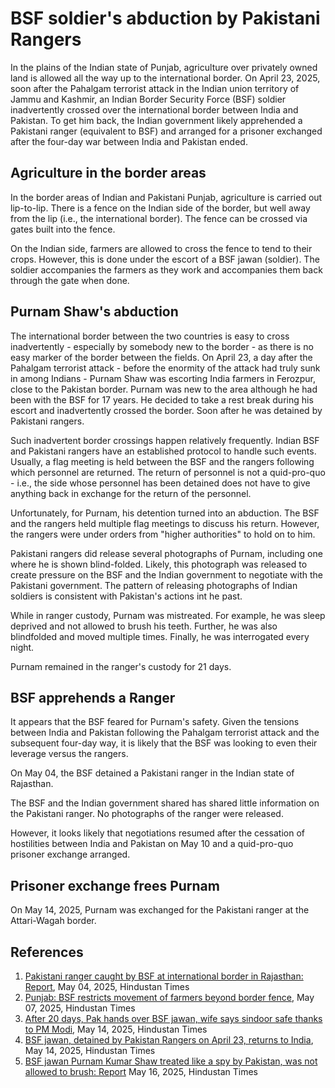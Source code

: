 # BSF soldier's abduction by Pakistani Rangers
In the plains of the Indian state of Punjab, agriculture over privately owned land is allowed all the way up to the international border.
On April 23, 2025, soon after the Pahalgam terrorist attack in the Indian union territory of Jammu and Kashmir, an Indian Border Security Force (BSF) soldier inadvertently crossed over the international border between India and Pakistan.
To get him back, the Indian government likely apprehended a Pakistani ranger (equivalent to BSF) and arranged for a prisoner exchanged after the four-day war between India and Pakistan ended.

## Agriculture in the border areas
In the border areas of Indian and Pakistani Punjab, agriculture is carried out lip-to-lip.
There is a fence on the Indian side of the border, but well away from the lip (i.e., the international border).
The fence can be crossed via gates built into the fence.

On the Indian side, farmers are allowed to cross the fence to tend to their crops.
However, this is done under the escort of a BSF jawan (soldier).
The soldier accompanies the farmers as they work and accompanies them back through the gate when done.

## Purnam Shaw's abduction
The international border between the two countries is easy to cross inadvertently - especially by somebody new to the border - as there is no easy marker of the border between the fields.
On April 23, a day after the Pahalgam terrorist attack - before the enormity of the attack had truly sunk in among Indians - Purnam Shaw was escorting India farmers in Ferozpur, close to the Pakistan border.
Purnam was new to the area although he had been with the BSF for 17 years.
He decided to take a rest break during his escort and inadvertently crossed the border.
Soon after he was detained by Pakistani rangers.

Such inadvertent border crossings happen relatively frequently.
Indian BSF and Pakistani rangers have an established protocol to handle such events.
Usually, a flag meeting is held between the BSF and the rangers following which personnel are returned.
The return of personnel is not a quid-pro-quo - i.e., the side whose personnel has been detained does not have to give anything back in exchange for the return of the personnel.

Unfortunately, for Purnam, his detention turned into an abduction.
The BSF and the rangers held multiple flag meetings to discuss his return. 
However, the rangers were under orders from "higher authorities" to hold on to him.

Pakistani rangers did release several photographs of Purnam, including one where he is shown blind-folded.
Likely, this photograph was released to create pressure on the BSF and the Indian government to negotiate with the Pakistani government.
The pattern of releasing photographs of Indian soldiers is consistent with Pakistan's actions int he past.

While in ranger custody, Purnam was mistreated.
For example, he was sleep deprived and not allowed to brush his teeth.
Further, he was also blindfolded and moved multiple times.
Finally, he was interrogated every night.

Purnam remained in the ranger's custody for 21 days.

## BSF apprehends a Ranger
It appears that the BSF feared for Purnam's safety.
Given the tensions between India and Pakistan following the Pahalgam terrorist attack and the subsequent four-day way, it is likely that the BSF was looking to even their leverage versus the rangers.

On May 04, the BSF detained a Pakistani ranger in the Indian state of Rajasthan.

The BSF and the Indian government shared has shared little information on the Pakistani ranger.
No photographs of the ranger were released.

However, it looks likely that negotiations resumed after the cessation of hostilities between India and Pakistan on May 10 and a quid-pro-quo prisoner exchange arranged.

## Prisoner exchange frees Purnam
On May 14, 2025, Purnam was exchanged for the Pakistani ranger at the Attari-Wagah border.

## References
1. [Pakistani ranger caught by BSF at international border in Rajasthan: Report](https://www.hindustantimes.com/india-news/pakistani-ranger-caught-by-bsf-at-international-border-in-rajasthan-report-101746290714787.html), May 04, 2025, Hindustan Times
1. [Punjab: BSF restricts movement of farmers beyond border fence](https://www.hindustantimes.com/cities/chandigarh-news/punjab-bsf-restricts-movement-of-farmers-beyond-border-fence-101746559943782.html), May 07, 2025, Hindustan Times
1. [After 20 days, Pak hands over BSF jawan, wife says sindoor safe thanks to PM Modi](https://www.hindustantimes.com/cities/chandigarh-news/after-20-days-pakistan-rangers-hand-over-bsf-jawan-at-attari-wagah-checkpost-101747203909898.html), May 14, 2025, Hindustan Times
1. [BSF jawan, detained by Pakistan Rangers on April 23, returns to India](https://www.hindustantimes.com/india-news/bsf-jawan-purnam-kumar-shaw-who-was-in-pakistan-rangers-custody-after-pahalgam-attack-returns-to-india-101747202414818.html), May 14, 2025, Hindustan Times
1. [BSF jawan Purnam Kumar Shaw treated like a spy by Pakistan, was not allowed to brush: Report]( https://www.hindustantimes.com/india-news/bsf-jawan-pk-shaw-was-treated-like-a-spy-by-pakistan-was-not-allowed-to-brush-report-101747395149253.html) May 16, 2025, Hindustan Times